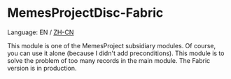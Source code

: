 # MemesProjectDisc-Fabric

Language: EN / [ZH-CN](README.md)

This module is one of the MemesProject subsidiary modules. Of course, you can use it alone (because I didn't add preconditions). 
This module is to solve the problem of too many records in the main module. The Fabric version is in production.

